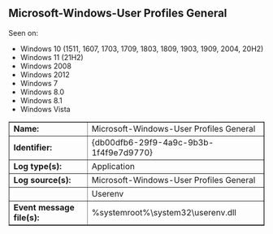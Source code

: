 ## Microsoft-Windows-User Profiles General

Seen on:
* Windows 10 (1511, 1607, 1703, 1709, 1803, 1809, 1903, 1909, 2004, 20H2)
* Windows 11 (21H2)
* Windows 2008
* Windows 2012
* Windows 7
* Windows 8.0
* Windows 8.1
* Windows Vista

<table border="1" class="docutils">
  <tbody>
    <tr>
      <td><b>Name:</b></td>
      <td>Microsoft-Windows-User Profiles General</td>
    </tr>
    <tr>
      <td><b>Identifier:</b></td>
      <td>{db00dfb6-29f9-4a9c-9b3b-1f4f9e7d9770}</td>
    </tr>
    <tr>
      <td><b>Log type(s):</b></td>
      <td>Application</td>
    </tr>
    <tr>
      <td><b>Log source(s):</b></td>
      <td>Microsoft-Windows-User Profiles General</td>
    </tr>
    <tr>
      <td>&nbsp;</td>
      <td>Userenv</td>
    </tr>
    <tr>
      <td><b>Event message file(s):</b></td>
      <td>%systemroot%\system32\userenv.dll</td>
    </tr>
  </tbody>
</table>

&nbsp;

